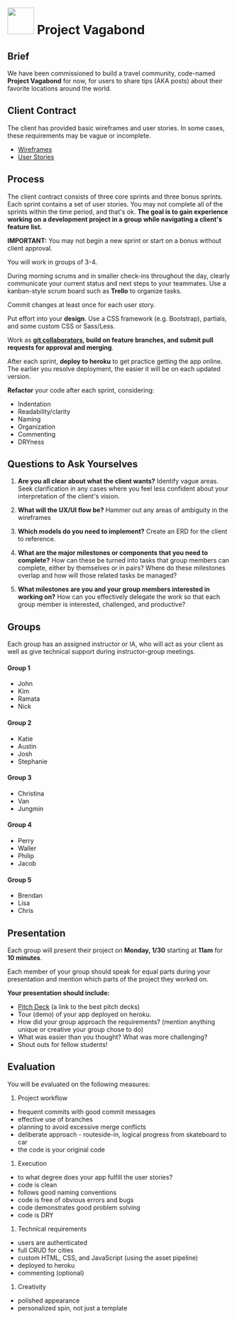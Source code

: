 # <img src="https://cloud.githubusercontent.com/assets/7833470/10899314/63829980-8188-11e5-8cdd-4ded5bcb6e36.png" height="60"> Project Vagabond


## Brief

We have been commissioned to build a travel community, code-named **Project Vagabond** for now, for users to share tips (AKA posts) about their favorite locations around the world.


## Client Contract

The client has provided basic wireframes and user stories. In some cases, these requirements may be vague or incomplete.

* [Wireframes](./wireframes.png)
* [User Stories](./user-stories.md)


## Process

The client contract consists of three core sprints and three bonus sprints. Each sprint contains a set of user stories. You may not complete all of the sprints within the time period, and that's ok. **The goal is to gain experience working on a development project in a group while navigating a client's feature list.**

**IMPORTANT:** You may not begin a new sprint or start on a bonus without client approval.

You will work in groups of 3-4.

During morning scrums and in smaller check-ins throughout the day, clearly communicate your current status and next steps to your teammates. Use a kanban-style scrum board such as **Trello** to organize tasks.

Commit changes at least once for each user story.

Put effort into your **design**. Use a CSS framework (e.g. Bootstrap), partials, and some custom CSS or Sass/Less.

Work as **[git collaborators](./git-collaboration-workflow.md), build on feature branches, and submit pull requests for approval and merging**.

After each sprint, **deploy to heroku** to get practice getting the app online. The earlier you resolve deployment, the easier it will be on each updated version.

**Refactor** your code after each sprint, considering:

* Indentation
* Readability/clarity
* Naming
* Organization
* Commenting
* DRYness


## Questions to Ask Yourselves

1. **Are you all clear about what the client wants?** Identify vague areas. Seek clarification in any cases where you feel less confident about your interpretation of the client's vision.

2. **What will the UX/UI flow be?** Hammer out any areas of ambiguity in the wireframes

3. **Which models do you need to implement?** Create an ERD for the client to reference.

4. **What are the major milestones or components that you need to complete?** How can these be turned into tasks that group members can complete, either by themselves or in pairs? Where do these milestones overlap and how will those related tasks be managed?

5. **What milestones are you and your group members interested in working on?** How can you effectively delegate the work so that each group member is interested, challenged, and productive?


## Groups

Each group has an assigned instructor or IA, who will act as your client as well as give technical support during instructor-group meetings.

#### Group 1
* John
* Kim
* Ramata 
* Nick

#### Group 2
* Katie
* Austin
* Josh
* Stephanie

#### Group 3
* Christina
* Van
* Jungmin

#### Group 4
* Perry
* Waller
* Philip
* Jacob

#### Group 5
* Brendan
* Lisa
* Chris


## Presentation

Each group will present their project on **Monday, 1/30** starting at **11am** for **10 minutes**.

Each member of your group should speak for equal parts during your presentation and mention which parts of the project they worked on.

**Your presentation should include:**

* [Pitch Deck](http://bestpitchdecks.com/) (a link to the best pitch decks)
* Tour (demo) of your app deployed on heroku.
* How did your group approach the requirements? (mention anything unique or creative your group chose to do)
* What was easier than you thought? What was more challenging?
* Shout outs for fellow students!


## Evaluation

You will be evaluated on the following measures:

1. Project workflow
  - frequent commits with good commit messages
  - effective use of branches
  - planning to avoid excessive merge conflicts
  - deliberate approach - routeside-in, logical progress from skateboard to car
  - the code is your original code
1. Execution
  - to what degree does your app fulfill the user stories?
  - code is clean
  - follows good naming conventions
  - code is free of obvious errors and bugs
  - code demonstrates good problem solving
  - code is DRY
1. Technical requirements
  - users are authenticated
  - full CRUD for cities
  - custom HTML, CSS, and JavaScript (using the asset pipeline)
  - deployed to heroku
  - commenting (optional)
1. Creativity
  - polished appearance
  - personalized spin, not just a template

